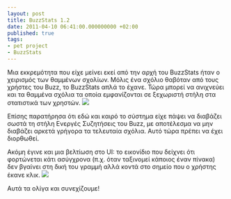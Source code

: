 ```yaml
---
layout: post
title: BuzzStats 1.2
date: 2011-04-10 06:41:00.000000000 +02:00
published: true
tags:
- pet project
- BuzzStats
---
```


Μια εκκρεμότητα που είχε μείνει εκεί από την αρχή του BuzzStats ήταν ο χειρισμός των θαμμένων σχολίων. Μόλις ένα σχόλιο θαβόταν από τους χρήστες του Βuzz, το BuzzStats απλά το έχανε. Τώρα μπορεί να ανιχνεύει και τα θαμμένα σχόλια τα οποία εμφανίζονται σε ξεχωριστή στήλη στα στατιστικά των χρηστών.<!--more-->
<img src="{% link /assets/2011/buried-comments.png %}" />

Επίσης παρατήρησα ότι εδώ και καιρό το σύστημα είχε πάψει να διαβάζει σωστά τη στήλη Ενεργές Συζητήσεις του Buzz, με αποτέλεσμα να μην διαβάζει αρκετά γρήγορα τα τελευταία σχόλια. Αυτό τώρα πρέπει να έχει διορθωθεί.

Ακόμη έγινε και μια βελτίωση στο UI: το εικονίδιο που δείχνει ότι φορτώνεται κάτι ασύγχρονα (π.χ. όταν ταξινομεί κάποιος έναν πίνακα) δεν βγαίνει στη δική του γραμμή αλλά κοντά στο σημείο που ο χρήστης έκανε κλικ.
<img src="{% link /assets/2011/ajax-progress-in-cell.png %}" />

Αυτά τα ολίγα και συνεχίζουμε!
